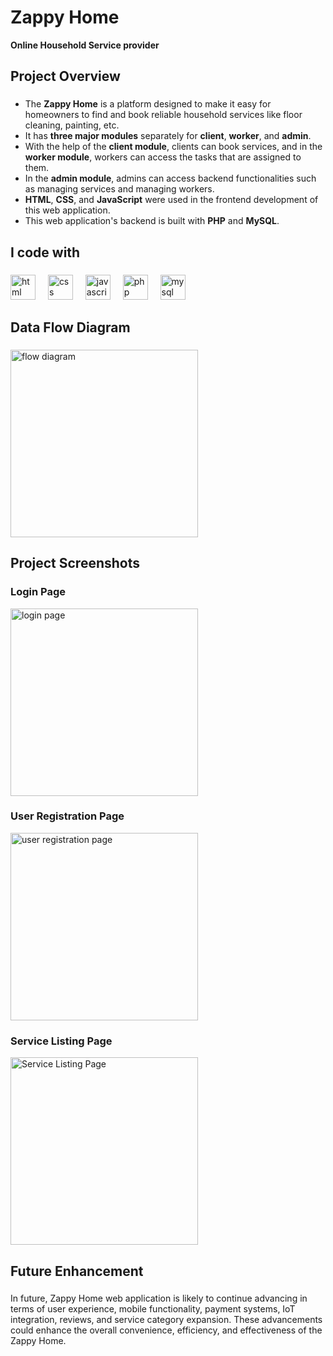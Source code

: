 <h1 align="left">Zappy Home</h1>
<b align="left">Online Household Service provider</b>

<h2 align="left">Project Overview</h2>

###

<p align="left">
  <ul>
    <li>The <b>Zappy Home</b> is a platform designed to make it easy for homeowners to find and book reliable household services like floor cleaning, painting, etc.</li>
    <li>It has <b>three major modules</b> separately for <b>client</b>, <b>worker</b>, and <b>admin</b>.</li>
    <li>With the help of the <b>client module</b>, clients can book services, and in the <b>worker module</b>, workers can access the tasks that are assigned to them.</li>
    <li>In the <b>admin module</b>, admins can access backend functionalities such as managing services and managing workers.</li>
    <li><b>HTML</b>, <b>CSS</b>, and <b>JavaScript</b> were used in the frontend development of this web application.</li>
    <li>This web application's backend is built with <b>PHP</b> and <b>MySQL</b>.</li>
  </ul>
</p>

###

<h2 align="left">I code with</h2>

###

<div align="left">
  <img src="https://cdn.jsdelivr.net/gh/devicons/devicon/icons/html5/html5-original.svg" height="40" alt="html logo"  />
  <img width="12" />
  <img src="https://cdn.jsdelivr.net/gh/devicons/devicon/icons/css3/css3-original.svg" height="40" alt="css logo"  />
  <img width="12" />
  <img src="https://cdn.jsdelivr.net/gh/devicons/devicon/icons/javascript/javascript-original.svg" height="40" alt="javascript logo"  />
  <img width="12" />
  <img src="https://cdn.jsdelivr.net/gh/devicons/devicon/icons/php/php-original.svg" height="40" alt="php logo"  />
  <img width="12" />
  <img src="https://cdn.jsdelivr.net/gh/devicons/devicon/icons/mysql/mysql-original.svg" height="40" alt="mysql logo"  />
</div>

###

<h2 align="left">Data Flow Diagram</h2>

###

<div align="left">
  <img src="https://github.com/HariBalaji96/Zappy-Home/assets/110282557/6a3ed2bd-9c35-4c5a-a52b-cca22ba421ca" height="300" alt="flow diagram"  />
</div>

###

<h2 align="left">Project Screenshots</h2>

###

<div align="left">
  <h3 align="left">Login Page</h3>
  <img src="https://github.com/HariBalaji96/Zappy-Home/assets/110282557/3401e931-124a-4fda-b998-2992e775eb70" height="300" alt="login page"  />
  
  ###
  
  <h3 align="left">User Registration Page</h3>
  <img src="https://github.com/HariBalaji96/Zappy-Home/assets/110282557/6aa6100c-8660-49b0-8c17-deb05fd7d748" height="300" alt="user registration page"  />

  ###
  
  <h3 align="left">Service Listing Page</h3>
  <img src="https://github.com/HariBalaji96/Zappy-Home/assets/110282557/2c647e4a-c62d-4caf-b77e-352c63111320" height="300" alt="Service Listing Page">

</div>

###

<h2 align="left">Future Enhancement</h2>

###

<p align="left">
  In future, Zappy Home web application is likely to continue advancing in terms of user 
experience, mobile functionality, payment systems, IoT integration, reviews, and service 
category expansion. These advancements could enhance the overall convenience, efficiency, 
and effectiveness of the Zappy Home.
</p>
